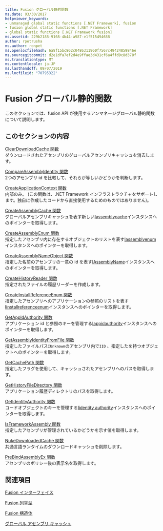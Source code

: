 ```yaml
---
title: Fusion グローバル静的関数
ms.date: 03/30/2017
helpviewer_keywords:
- unmanaged global static functions [.NET Framework], fusion
- fusion global static functions [.NET Framework]
- global static functions [.NET Framework fusion]
ms.assetid: 229b2188-9168-4b44-a987-e1f515494688
author: rpetrusha
ms.author: ronpet
ms.openlocfilehash: 6a8f15bc862c0486311960f7567c49424859846e
ms.sourcegitcommit: d2e1dfa7ef2d4e9ffae3d431cf6a4ffd9c8d378f
ms.translationtype: MT
ms.contentlocale: ja-JP
ms.lasthandoff: 09/07/2019
ms.locfileid: "70795322"
---
```

# <a name="fusion-global-static-functions"></a>Fusion グローバル静的関数
このセクションでは、fusion API が使用するアンマネージグローバル静的関数について説明します。  
  
## <a name="in-this-section"></a>このセクションの内容  
 [ClearDownloadCache 関数](cleardownloadcache-function.md)  
 ダウンロードされたアセンブリのグローバルアセンブリキャッシュを消去します。  
  
 [CompareAssemblyIdentity 関数](compareassemblyidentity-function.md)  
 2つのアセンブリ id を比較して、それらが等しいかどうかを判断します。  
  
 [CreateApplicationContext 関数](createapplicationcontext-function.md)  
 内部のみ。 (この関数は、.NET Framework インフラストラクチャをサポートします。独自に作成したコードから直接使用するためのものではありません)。  
  
 [CreateAssemblyCache 関数](createassemblycache-function.md)  
 グローバルアセンブリキャッシュを表す新しい[Iassemblycache](iassemblycache-interface.md)インスタンスへのポインターを取得します。  
  
 [CreateAssemblyEnum 関数](createassemblyenum-function.md)  
 指定したアセンブリ内に存在するオブジェクトのリストを表す[Iassemblyenum](iassemblyenum-interface.md)インスタンスへのポインターを取得します。  
  
 [CreateAssemblyNameObject 関数](createassemblynameobject-function.md)  
 指定した名前のアセンブリの一意の id を表す[IAssemblyName](iassemblyname-interface.md)インスタンスへのポインターを取得します。  
  
 [CreateHistoryReader 関数](createhistoryreader-function.md)  
 指定されたファイルの履歴リーダーを作成します。  
  
 [CreateInstallReferenceEnum 関数](createinstallreferenceenum-function.md)  
 指定したアセンブリへのアプリケーションの参照のリストを表す[Iinstallreferenceenum](iinstallreferenceenum-interface.md)インスタンスへのポインターを取得します。  
  
 [GetAppIdAuthority 関数](getappidauthority-function.md)  
 アプリケーション id と参照のキーを管理する[Iappidauthority](iappidauthority-interface.md)インスタンスへのポインターを取得します。  
  
 [GetAssemblyIdentityFromFile 関数](getassemblyidentityfromfile-function.md)  
 指定したファイルパス`IUnknown`のアセンブリ内で`IID` 、指定したを持つオブジェクトへのポインターを取得します。  
  
 [GetCachePath 関数](getcachepath-function.md)  
 指定したフラグを使用して、キャッシュされたアセンブリへのパスを取得します。  
  
 [GetHistoryFileDirectory 関数](gethistoryfiledirectory-function.md)  
 アプリケーション履歴ディレクトリのパスを取得します。  
  
 [GetIdentityAuthority 関数](getidentityauthority-function.md)  
 コードオブジェクトのキーを管理する[Iidentity authority](iidentityauthority-interface.md)インスタンスへのポインターを取得します。  
  
 [IsFrameworkAssembly 関数](isframeworkassembly-function.md)  
 指定したアセンブリが管理されているかどうかを示す値を取得します。  
  
 [NukeDownloadedCache 関数](nukedownloadedcache-function.md)  
 共通言語ランタイムのダウンロードキャッシュを削除します。  
  
 [PreBindAssemblyEx 関数](prebindassemblyex-function.md)  
 アセンブリのポリシー後の表示名を取得します。  
  
## <a name="related-sections"></a>関連項目  
 [Fusion インターフェイス](fusion-interfaces.md)  
  
 [Fusion 列挙型](fusion-enumerations.md)  
  
 [Fusion 構造体](fusion-structures.md)  
  
 [グローバル アセンブリ キャッシュ](../../app-domains/gac.md)
